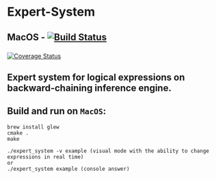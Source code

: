 # Expert-System

## MacOS - [![Build Status](https://www.travis-ci.com/dolovnyak/Expert-System.svg?branch=master)](https://www.travis-ci.com/dolovnyak/Expert-System)
###
[![Coverage Status](https://coveralls.io/repos/github/dolovnyak/Expert-System/badge.svg?branch=master)](https://coveralls.io/github/dolovnyak/Expert-System?branch=master)
###
Expert system for logical expressions on backward-chaining inference engine.
------------



Build and run on `MacOS`:
-------
```
brew install glew
cmake .
make

./expert_system -v example (visual mode with the ability to change expressions in real time)
or 
./expert_system example (console answer)
```
